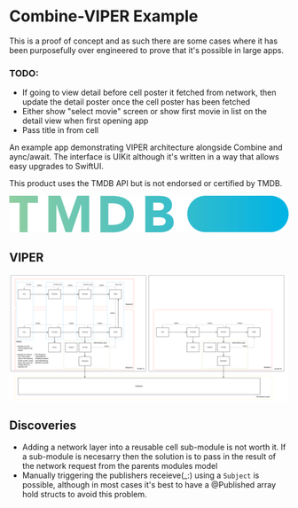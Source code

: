 
# Combine-VIPER Example

This is a proof of concept and as such there are some cases where it has been purposefully over engineered to prove that it's possible in large apps.

### TODO:
- If going to view detail before cell poster it fetched from network, then update the detail poster once the cell poster has been fetched
- Either show "select movie" screen or show first movie in list on the detail view when first opening app
- Pass title in from cell

An example app demonstrating VIPER architecture alongside Combine and aync/await.
The interface is UIKit although it's written in a way that allows easy upgrades to SwiftUI.

This product uses the TMDB API but is not endorsed or certified by TMDB.

![Screenshot](Combine-VIPER/Resources/Assets.xcassets/TMDBLogo.imageset/TMDBLogo.svg)

## VIPER

![Screenshot](Documentation/VIPER_Diagram.svg)

## Discoveries
- Adding a network layer into a reusable cell sub-module is not worth it. If a sub-module is necesarry then the solution is to pass in the result of the network request from the parents modules model
- Manually triggering the publishers receieve(_:) using a `Subject` is possible, although in most cases it's best to have a @Published array hold structs to avoid this problem.
